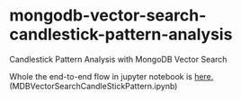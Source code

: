 # mongodb-vector-search-candlestick-pattern-analysis
Candlestick Pattern Analysis with MongoDB Vector Search

Whole the end-to-end flow in jupyter notebook is [here.](MDBVectorSearchCandleStickPattern.ipynb) (MDBVectorSearchCandleStickPattern.ipynb)
